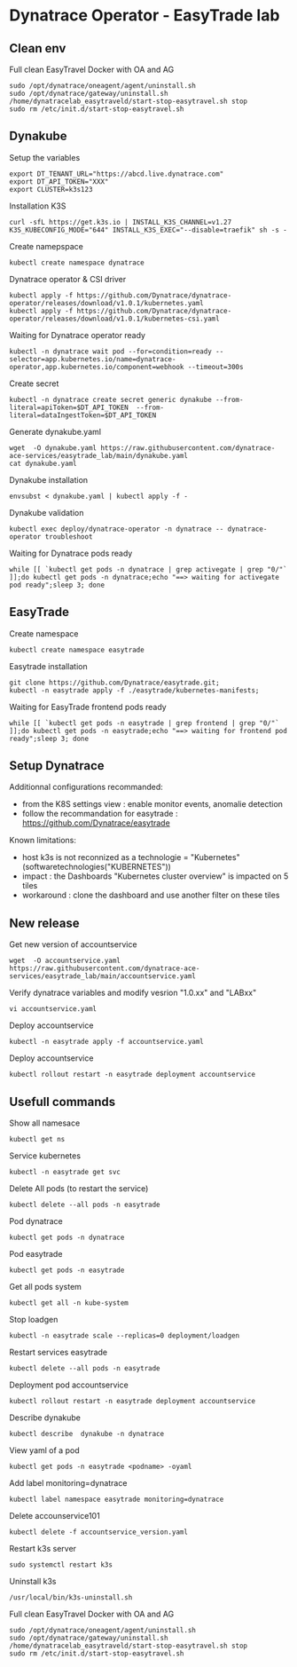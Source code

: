 # Dynatrace Operator - EasyTrade lab

## Clean env
Full clean EasyTravel Docker with OA and AG  

    sudo /opt/dynatrace/oneagent/agent/uninstall.sh
    sudo /opt/dynatrace/gateway/uninstall.sh
    /home/dynatracelab_easytraveld/start-stop-easytravel.sh stop
    sudo rm /etc/init.d/start-stop-easytravel.sh

## Dynakube
Setup the variables
    
    export DT_TENANT_URL="https://abcd.live.dynatrace.com"
    export DT_API_TOKEN="XXX"
    export CLUSTER=k3s123

Installation K3S

    curl -sfL https://get.k3s.io | INSTALL_K3S_CHANNEL=v1.27 K3S_KUBECONFIG_MODE="644" INSTALL_K3S_EXEC="--disable=traefik" sh -s -

Create namepspace

    kubectl create namespace dynatrace
    
Dynatrace operator & CSI driver

    kubectl apply -f https://github.com/Dynatrace/dynatrace-operator/releases/download/v1.0.1/kubernetes.yaml
    kubectl apply -f https://github.com/Dynatrace/dynatrace-operator/releases/download/v1.0.1/kubernetes-csi.yaml

Waiting for Dynatrace operator ready

    kubectl -n dynatrace wait pod --for=condition=ready --selector=app.kubernetes.io/name=dynatrace-operator,app.kubernetes.io/component=webhook --timeout=300s

Create secret

    kubectl -n dynatrace create secret generic dynakube --from-literal=apiToken=$DT_API_TOKEN  --from-literal=dataIngestToken=$DT_API_TOKEN
 
Generate dynakube.yaml

    wget  -O dynakube.yaml https://raw.githubusercontent.com/dynatrace-ace-services/easytrade_lab/main/dynakube.yaml
    cat dynakube.yaml

Dynakube installation

    envsubst < dynakube.yaml | kubectl apply -f -

Dynakube validation

    kubectl exec deploy/dynatrace-operator -n dynatrace -- dynatrace-operator troubleshoot

Waiting for Dynatrace pods ready

    while [[ `kubectl get pods -n dynatrace | grep activegate | grep "0/"` ]];do kubectl get pods -n dynatrace;echo "==> waiting for activegate pod ready";sleep 3; done

## EasyTrade

Create namespace 

    kubectl create namespace easytrade

Easytrade installation

    git clone https://github.com/Dynatrace/easytrade.git;
    kubectl -n easytrade apply -f ./easytrade/kubernetes-manifests;
    
Waiting for EasyTrade frontend pods ready

    while [[ `kubectl get pods -n easytrade | grep frontend | grep "0/"` ]];do kubectl get pods -n easytrade;echo "==> waiting for frontend pod ready";sleep 3; done
  
## Setup Dynatrace
Additionnal configurations recommanded:  
 - from the K8S settings view : enable monitor events, anomalie detection 
 - follow the recommandation for easytrade : https://github.com/Dynatrace/easytrade

Known limitations:  
 - host k3s is not reconnized as a technologie = "Kubernetes" (softwaretechnologies("KUBERNETES"))
 - impact : the Dashboards "Kubernetes cluster overview" is impacted on 5 tiles
 - workaround : clone the dashboard and use another filter on these tiles

## New release

Get new version of accountservice

    wget  -O accountservice.yaml https://raw.githubusercontent.com/dynatrace-ace-services/easytrade_lab/main/accountservice.yaml

Verify dynatrace variables and modify vesrion "1.0.xx" and "LABxx"

    vi accountservice.yaml
        
Deploy accountservice

    kubectl -n easytrade apply -f accountservice.yaml

Deploy accountservice 

    kubectl rollout restart -n easytrade deployment accountservice

## Usefull commands
    
Show all namesace

    kubectl get ns
    
Service kubernetes 

    kubectl -n easytrade get svc

Delete All pods (to restart the service)

    kubectl delete --all pods -n easytrade
    
Pod dynatrace

    kubectl get pods -n dynatrace

Pod easytrade

    kubectl get pods -n easytrade

Get all pods system

    kubectl get all -n kube-system
    
Stop loadgen

    kubectl -n easytrade scale --replicas=0 deployment/loadgen

Restart services easytrade

    kubectl delete --all pods -n easytrade

Deployment pod accountservice

    kubectl rollout restart -n easytrade deployment accountservice

Describe dynakube 

    kubectl describe  dynakube -n dynatrace

View yaml of a pod

    kubectl get pods -n easytrade <podname> -oyaml

Add label monitoring=dynatrace

    kubectl label namespace easytrade monitoring=dynatrace

Delete accounservice101

    kubectl delete -f accountservice_version.yaml

Restart k3s server

    sudo systemctl restart k3s
    
Uninstall k3s 

    /usr/local/bin/k3s-uninstall.sh

Full clean EasyTravel Docker with OA and AG  

    sudo /opt/dynatrace/oneagent/agent/uninstall.sh
    sudo /opt/dynatrace/gateway/uninstall.sh
    /home/dynatracelab_easytraveld/start-stop-easytravel.sh stop
    sudo rm /etc/init.d/start-stop-easytravel.sh


    
